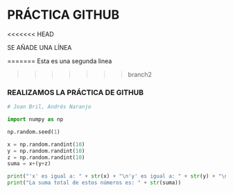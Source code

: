 # PRÁCTICA GITHUB
<<<<<<< HEAD

SE AÑADE UNA LÍNEA

=======
Esta es una segunda linea
>>>>>>> branch2
### REALIZAMOS LA PRÁCTICA DE GITHUB

```python
# Joan Bril, Andrés Naranjo

import numpy as np

np.random.seed(1)

x = np.random.randint(10)
y = np.random.randint(10)
z = np.random.randint(10)
suma = x+(y+z)

print("'x' es igual a: " + str(x) + "\n'y' es igual a: " + str(y) + "\n'z' es igual a: " + str(z))
print("La suma total de estos números es: " + str(suma))

```